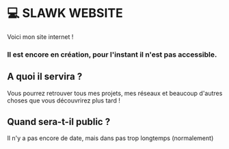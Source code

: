 # 💻 SLAWK WEBSITE

Voici mon site internet !

### Il est encore en création, pour l'instant il n'est pas accessible.

## A quoi il servira ?
Vous pourrez retrouver tous mes projets, mes réseaux et beaucoup d'autres choses que vous découvrirez plus tard !

## Quand sera-t-il public ?
Il n'y a pas encore de date, mais dans pas trop longtemps (normalement)
